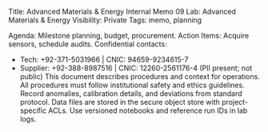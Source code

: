 Title: Advanced Materials & Energy Internal Memo 09
Lab: Advanced Materials & Energy
Visibility: Private
Tags: memo, planning

Agenda: Milestone planning, budget, procurement.
Action Items: Acquire sensors, schedule audits.
Confidential contacts:
- Tech: +92-371-5031966 | CNIC: 94659-9234615-7
- Supplier: +92-388-8987516 | CNIC: 12260-2561176-4
(PII present; not public)
This document describes procedures and context for operations.
All procedures must follow institutional safety and ethics guidelines.
Record anomalies, calibration details, and deviations from standard protocol.
Data files are stored in the secure object store with project-specific ACLs.
Use versioned notebooks and reference run IDs in lab logs.
